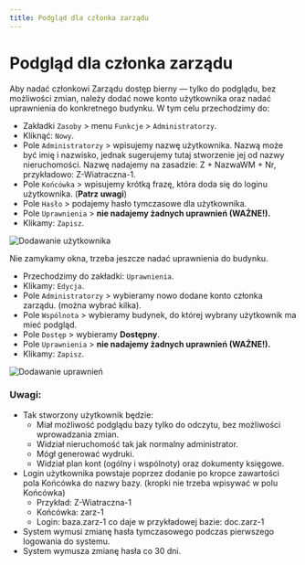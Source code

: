 ```yaml
---
title: Podgląd dla członka zarządu
---
```


# Podgląd dla członka zarządu

Aby nadać członkowi Zarządu dostęp bierny — tylko do podglądu, bez możliwości zmian, należy dodać nowe konto użytkownika oraz nadać uprawnienia do konkretnego budynku. W tym celu przechodzimy do:

- Zakładki `Zasoby` > menu `Funkcje` > `Administratorzy`.
- Kliknąć: `Nowy`.
- Pole `Administratorzy` > wpisujemy nazwę użytkownika. Nazwą może być imię i nazwisko, jednak sugerujemy tutaj stworzenie jej od nazwy nieruchomości. Nazwę nadajemy na zasadzie: Z + NazwaWM + Nr, przykładowo: Z-Wiatraczna-1.
- Pole `Końcówka` > wpisujemy krótką frazę, która doda się do loginu użytkownika. (**Patrz uwagi**)
- Pole `Hasło` > podajemy hasło tymczasowe dla użytkownika.
- Pole `Uprawnienia` > **nie nadajemy żadnych uprawnień (WAŻNE!).**
- Klikamy: `Zapisz`.

![Dodawanie użytkownika](zarzad1.gif)

Nie zamykamy okna, trzeba jeszcze nadać uprawnienia do budynku.

- Przechodzimy do zakładki: `Uprawnienia`.
- Klikamy: `Edycja`.
- Pole `Administratorzy` > wybieramy nowo dodane konto członka zarządu. (można wybrać kilka).
- Pole `Wspólnota` > wybieramy budynek, do której wybrany użytkownik ma mieć podgląd.
- Pole `Dostęp` > wybieramy **Dostępny**.
- Pole `Uprawnienia` > **nie nadajemy żadnych uprawnień (WAŻNE!).**
- Klikamy: `Zapisz`.

![Dodawanie uprawnień](zarzad2.gif)

### Uwagi:

- Tak stworzony użytkownik będzie: 
  - Miał możliwość podglądu bazy tylko do odczytu, bez możliwości wprowadzania zmian. 
  - Widział nieruchomość tak jak normalny administrator. 
  - Mógł generować wydruki.
  - Widział plan kont (ogólny i wspólnoty) oraz dokumenty księgowe.
- Login użytkownika powstaje poprzez dodanie po kropce zawartości pola Końcówka do nazwy bazy. (kropki nie trzeba wpisywać w polu Końcówka)
  - Przykład: Z-Wiatraczna-1
  - Końcówka: zarz-1
  - Login: baza.zarz-1 co daje w przykładowej bazie: doc.zarz-1
- System wymusi zmianę hasła tymczasowego podczas pierwszego logowania do systemu.
- System wymusza zmianę hasła co 30 dni.